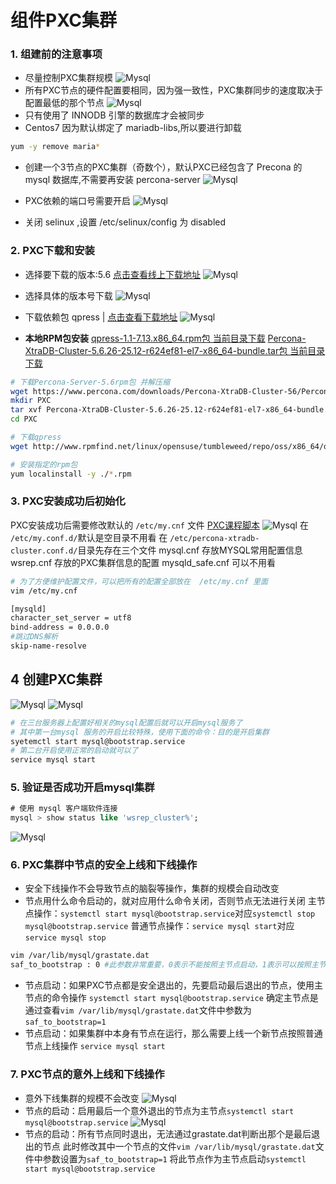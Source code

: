 # 组件PXC集群
### 1. 组建前的注意事项
- 尽量控制PXC集群规模
![Mysql](./images/3-1.png)
- 所有PXC节点的硬件配置要相同，因为强一致性，PXC集群同步的速度取决于配置最低的那个节点
![Mysql](./images/3-2.png)
- 只有使用了 INNODB 引擎的数据库才会被同步
- Centos7 因为默认绑定了 mariadb-libs,所以要进行卸载
```bash
yum -y remove maria*
```
- 创建一个3节点的PXC集群（奇数个），默认PXC已经包含了 Precona 的 mysql 数据库,不需要再安装 percona-server
![Mysql](./images/3-3.png)

- PXC依赖的端口号需要开启
![Mysql](./images/3-4.png)

- 关闭 selinux ,设置 /etc/selinux/config 为 disabled

### 2. PXC下载和安装
- 选择要下载的版本:5.6 [点击查看线上下载地址](https://www.percona.com/downloads/)
![Mysql](./images/3-5.png)
- 选择具体的版本号下载
![Mysql](./images/3-6.png)
- 下载依赖包 qpress | [点击查看下载地址](http://www.rpmfind.net/linux/opensuse/tumbleweed/repo/oss/x86_64/qpress-1.1-7.13.x86_64.rpm)
![Mysql](./images/3-7.png)



- **本地RPM包安装**
  [qpress-1.1-7.13.x86_64.rpm包 当前目录下载](./source/qpress-1.1-7.13.x86_64.rpm)
  [Percona-XtraDB-Cluster-5.6.26-25.12-r624ef81-el7-x86_64-bundle.tar包 当前目录下载](./source/Percona-XtraDB-Cluster-5.6.26-25.12-r624ef81-el7-x86_64-bundle.tar)
```bash
# 下载Percona-Server-5.6rpm包 并解压缩
wget https://www.percona.com/downloads/Percona-XtraDB-Cluster-56/Percona-XtraDB-Cluster-5.6.26-25.12/binary/redhat/7/x86_64/Percona-XtraDB-Cluster-5.6.26-25.12-r624ef81-el7-x86_64-bundle.tar
mkdir PXC
tar xvf Percona-XtraDB-Cluster-5.6.26-25.12-r624ef81-el7-x86_64-bundle.tar
cd PXC

# 下载qpress
wget http://www.rpmfind.net/linux/opensuse/tumbleweed/repo/oss/x86_64/qpress-1.1-7.13.x86_64.rpm

# 安装指定的rpm包
yum localinstall -y ./*.rpm
```

### 3. PXC安装成功后初始化
PXC安装成功后需要修改默认的 `/etc/my.cnf` 文件  [PXC课程脚本](./source/PXC课程脚本.md)
![Mysql](./images/3-9.png)
在 `/etc/my.conf.d/`默认是空目录不用看
在 `/etc/percona-xtradb-cluster.conf.d/`目录先存在三个文件
mysql.cnf 存放MYSQL常用配置信息
wsrep.cnf 存放的PXC集群信息的配置
mysqld_safe.cnf 可以不用看
```bash
# 为了方便维护配置文件，可以把所有的配置全部放在  /etc/my.cnf 里面
vim /etc/my.cnf

[mysqld]
character_set_server = utf8
bind-address = 0.0.0.0
#跳过DNS解析
skip-name-resolve
```


## 4 创建PXC集群
![Mysql](./images/3-11.png)
![Mysql](./images/3-10.png)

```bash
# 在三台服务器上配置好相关的mysql配置后就可以开启mysql服务了
# 其中第一台mysql 服务的开启比较特殊，使用下面的命令：目的是开启集群
syetemctl start mysql@bootstrap.service
# 第二台开启使用正常的启动就可以了
service mysql start
```
### 5. 验证是否成功开启mysql集群
```sql
# 使用 mysql 客户端软件连接
mysql > show status like 'wsrep_cluster%';
```

![Mysql](./images/3-12.png)

### 6. PXC集群中节点的安全上线和下线操作
- 安全下线操作不会导致节点的脑裂等操作，集群的规模会自动改变
- 节点用什么命令启动的，就对应用什么命令关闭，否则节点无法进行关闭
主节点操作：`systemctl start mysql@bootstrap.service`对应`systemctl stop mysql@bootstrap.service`
普通节点操作：`service mysql start`对应`service mysql stop`

```bash
vim /var/lib/mysql/grastate.dat
saf_to_bootstrap : 0 #此参数非常重要，0表示不能按照主节点启动，1表示可以按照主节点启动（1是最后一个关闭的节点，所以数据是最新的）
```

- 节点启动：如果PXC节点都是安全退出的，先要启动最后退出的节点，使用主节点的命令操作
`systemctl start mysql@bootstrap.service` 
确定主节点是通过查看`vim /var/lib/mysql/grastate.dat`文件中参数为`saf_to_bootstrap=1`
- 节点启动：如果集群中本身有节点在运行，那么需要上线一个新节点按照普通节点上线操作
`service mysql start`

### 7. PXC节点的意外上线和下线操作
- 意外下线集群的规模不会改变
![Mysql](./images/3-13.png)
- 节点的启动：启用最后一个意外退出的节点为主节点`systemctl start mysql@bootstrap.service`
![Mysql](./images/3-14.png)
- 节点的启动：所有节点同时退出，无法通过grastate.dat判断出那个是最后退出的节点
此时修改其中一个节点的文件`vim /var/lib/mysql/grastate.dat`文件中参数设置为`saf_to_bootstrap=1`
将此节点作为主节点启动`systemctl start mysql@bootstrap.service`